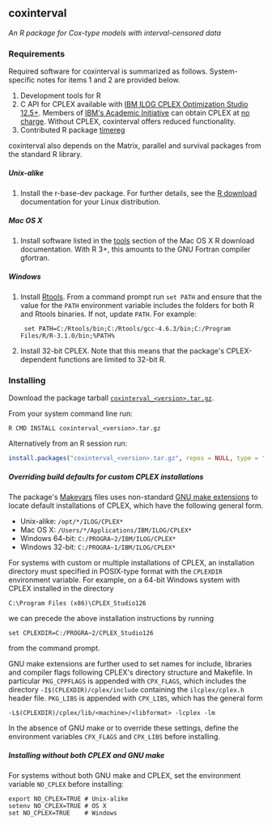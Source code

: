 ## coxinterval

*An R package for Cox-type models with interval-censored data*

### Requirements

Required software for coxinterval is summarized as follows. System-specific notes for items 1 and 2 are provided below.

1. Development tools for R
2. C API for CPLEX available with [IBM ILOG CPLEX Optimization Studio 12.5+](http://www-01.ibm.com/software/commerce/optimization/cplex-optimizer/). Members of [IBM's Academic Initiative](http://www-304.ibm.com/ibm/university/academic/pub/page/academic_initiative) can obtain CPLEX at [no charge](https://www.ibm.com/developerworks/community/blogs/jfp/entry/cplex_studio_in_ibm_academic_initiative?lang=en). Without CPLEX, coxinterval offers reduced functionality.
3. Contributed R package [timereg](http://cran.r-project.org/web/packages/timereg/index.html)

coxinterval also depends on the Matrix, parallel and survival packages from the standard R library.

##### Unix-alike

1. Install the r-base-dev package. For further details, see the [R download](http://cran.r-project.org/bin/linux/) documentation for your Linux distribution.

##### Mac OS X

1. Install software listed in the [tools](http://cran.r-project.org/bin/macosx/tools) section of the Mac OS X R download documentation. With R 3+, this amounts to the GNU Fortran compiler gfortran.

##### Windows

1. Install [Rtools](http://cran.r-project.org/bin/windows/Rtools/). From a command prompt run `set PATH` and ensure that the value for the `PATH` environment variable includes the folders for both R and Rtools binaries. If not, update `PATH`. For example:

   ```shell
    set PATH=C:/Rtools/bin;C:/Rtools/gcc-4.6.3/bin;C:/Program Files/R/R-3.1.0/bin;%PATH%
   ```
2. Install 32-bit CPLEX. Note that this means that the package's CPLEX-dependent functions are limited to 32-bit R.

### Installing

Download the package tarball [`coxinterval_<version>.tar.gz`](https://github.com/aboruvka/coxinterval/releases).

From your system command line run:

```shell
R CMD INSTALL coxinterval_<version>.tar.gz
```

Alternatively from an R session run:

```R
install.packages("coxinterval_<version>.tar.gz", repos = NULL, type = "source")
```

##### Overriding build defaults for custom CPLEX installations

The package's [Makevars](http://cran.r-project.org/doc/manuals/r-release/R-exts.html#Using-Makevars) files uses non-standard [GNU make extensions](http://cran.r-project.org/doc/manuals/r-release/R-exts.html#Writing-portable-packages) to locate default installations of CPLEX, which have the following general form.

- Unix-alike: `/opt/*/ILOG/CPLEX*`
- Mac OS X: `/Users/*/Applications/IBM/ILOG/CPLEX*`
- Windows 64-bit: `C:/PROGRA~2/IBM/ILOG/CPLEX*`
- Windows 32-bit: `C:/PROGRA~1/IBM/ILOG/CPLEX*`

For systems with custom or multiple installations of CPLEX, an installation directory must specified in POSIX-type format with the `CPLEXDIR` environment variable. For example, on a 64-bit Windows system with CPLEX installed in the directory

```
C:\Program Files (x86)\CPLEX_Studio126
```

we can precede the above installation instructions by running

```shell
set CPLEXDIR=C:/PROGRA~2/CPLEX_Studio126
```

from the command prompt.

GNU make extensions are further used to set names for include, libraries and compiler flags following CPLEX's directory structure and Makefile. In particular `PKG_CPPFLAGS` is appended with `CPX_FLAGS`, which includes the directory `-I$(CPLEXDIR)/cplex/include` containing the `ilcplex/cplex.h` header file. `PKG_LIBS` is appended with `CPX_LIBS`, which has the general form

```
-L$(CPLEXDIR)/cplex/lib/<machine>/<libformat> -lcplex -lm
```

In the absence of GNU make or to override these settings, define the environment variables `CPX_FLAGS` and `CPX_LIBS` before installing.

##### Installing without both CPLEX and GNU make

For systems without both GNU make and CPLEX, set the environment variable `NO_CPLEX` before installing:

```shell
export NO_CPLEX=TRUE # Unix-alike
setenv NO_CPLEX=TRUE # OS X
set NO_CPLEX=TRUE    # Windows
```
